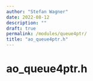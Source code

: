 ```yaml
---
author: "Stefan Wagner"
date: 2022-08-12
description: ""
draft: true
permalink: /modules/queue4ptr/
title: "ao_queue4ptr.h"
---
```


# ao_queue4ptr.h
